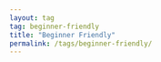 ```yaml
---
layout: tag
tag: beginner-friendly
title: "Beginner Friendly"
permalink: /tags/beginner-friendly/
---
```

